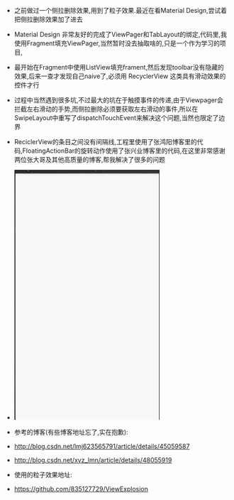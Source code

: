 - 之前做过一个侧拉删除效果,用到了粒子效果.最近在看Material Design,尝试着把侧拉删除效果加了进去
- Material Design 非常友好的完成了ViewPager和TabLayout的绑定,代码里,我使用Fragment填充ViewPager,当然暂时没去抽取啥的,只是一个作为学习的项目,
- 最开始在Fragment中使用ListView填充frament,然后发现toolbar没有隐藏的效果,后来一查才发现自己naive了,必须用 RecyclerView 这类具有滑动效果的控件才行
- 过程中当然遇到很多坑,不过最大的坑在于触摸事件的传递,由于Viewpager会拦截左右滑动的手势,而侧拉删除必须要获取左右滑动的事件,所以在SwipeLayout中重写了dispatchTouchEvent来解决这个问题,当然也限定了边界
- ReciclerView的条目之间没有间隔线,工程里使用了张鸿阳博客里的代码,FloatingActionBar的旋转动作使用了张兴业博客里的代码,在这里非常感谢两位张大哥及其他高质量的博客,帮我解决了很多的问题

- ![blenMaterial](./picture/blenMaterial.gif)
- 参考的博客(有些博客地址忘了,实在抱歉):
- http://blog.csdn.net/lmj623565791/article/details/45059587
- http://blog.csdn.net/xyz_lmn/article/details/48055919

- 使用的粒子效果地址:
- https://github.com/835127729/ViewExplosion